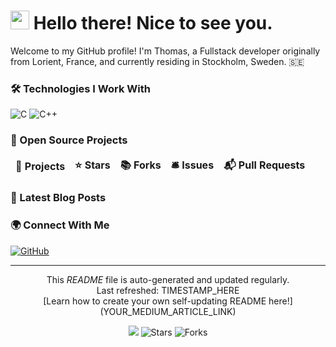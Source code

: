 <h1><img src="YOUR_IMAGE_URL" width="30"/> Hello there! Nice to see you.</h1>

<p>Welcome to my GitHub profile! I'm Thomas, a Fullstack developer originally from Lorient, France, and currently residing in Stockholm, Sweden. 🇸🇪</p>

### 🛠️ Technologies I Work With
<p>
  <img alt="C" src="https://img.shields.io/badge/-C-A8B9CC?style=flat-square&logo=C&logoColor=white" />
  <img alt="C++" src="https://img.shields.io/badge/-C++-00599C?style=flat-square&logo=C%2B%2B&logoColor=white" />
  <!-- Add more technologies here -->
</p>

### 🚀 Open Source Projects
<table>
  <thead align="center">
    <tr>
      <td><b>🎁 Projects</b></td>
      <td><b>⭐ Stars</b></td>
      <td><b>📚 Forks</b></td>
      <td><b>🛎️ Issues</b></td>
      <td><b>📬 Pull Requests</b></td>
    </tr>
  </thead>
  <tbody>
    <!-- Add your projects here -->
  </tbody>
</table>

### 📝 Latest Blog Posts
<ul>
  <!-- Add your latest blog posts here -->
</ul>

### 🌍 Connect With Me
<p>
  <a href="YOUR_GITHUB_PROFILE_URL" target="_blank"><img alt="GitHub" src="https://img.shields.io/badge/GitHub-%2312100E.svg?&style=for-the-badge&logo=Github&logoColor=white" /></a>
  <!-- Add more social media links here -->
</p>

------------
<p align="center">This <i>README</i> file is auto-generated and updated regularly.</br>Last refreshed: TIMESTAMP_HERE<br />[Learn how to create your own self-updating README here!](YOUR_MEDIUM_ARTICLE_LINK)</p>
<p align="center"><img src="YOUR_BADGE_IMAGE_URL" /> <img alt="Stars" src="YOUR_GITHUB_STARS_BADGE_URL" /> <img alt="Forks" src="YOUR_GITHUB_FORKS_BADGE_URL"/></p>
